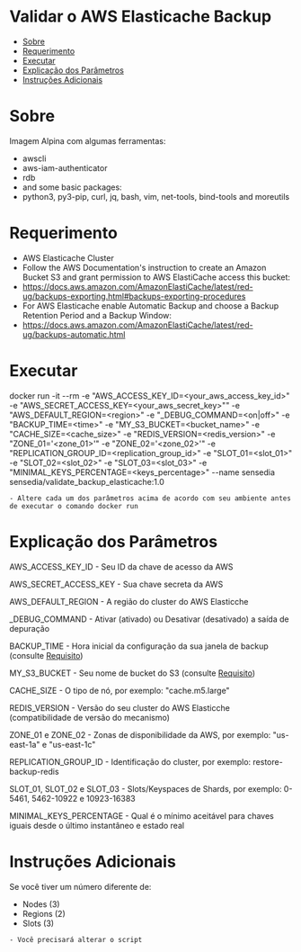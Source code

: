 # Validar o AWS Elasticache Backup

<!-- TOC -->

- [Sobre](#sobre)
- [Requerimento](#requerimento)
- [Executar](#executar)
- [Explicação dos Parâmetros](#explicação-dos-parâmetros)
- [Instruções Adicionais](#instruções-adicionais)

<!-- TOC -->

# Sobre

Imagem Alpina com algumas ferramentas:

- awscli
- aws-iam-authenticator
- rdb
- and some basic packages:
- python3, py3-pip, curl, jq, bash, vim, net-tools, bind-tools and moreutils

# Requerimento

- AWS Elasticache Cluster
- Follow the AWS Documentation's instruction to create an Amazon Bucket S3 and grant permission to AWS ElastiCache access this bucket:
- https://docs.aws.amazon.com/AmazonElastiCache/latest/red-ug/backups-exporting.html#backups-exporting-procedures
- For AWS Elasticache enable Automatic Backup and choose a Backup Retention Period and a Backup Window:
- https://docs.aws.amazon.com/AmazonElastiCache/latest/red-ug/backups-automatic.html

# Executar

docker run -it --rm -e "AWS_ACCESS_KEY_ID=\<your_aws_access_key_id>" -e "AWS_SECRET_ACCESS_KEY=\<your_aws_secret_key>"" -e "AWS_DEFAULT_REGION=\<region>" -e "_DEBUG_COMMAND=<on|off>" -e "BACKUP_TIME=\<time>" -e "MY_S3_BUCKET=\<bucket_name>" -e "CACHE_SIZE=\<cache_size>" -e "REDIS_VERSION=\<redis_version>" -e "ZONE_01='<zone_01>'" -e "ZONE_02='<zone_02>'" -e "REPLICATION_GROUP_ID=\<replication_group_id>" -e "SLOT_01=\<slot_01>" -e "SLOT_02=\<slot_02>" -e "SLOT_03=\<slot_03>" -e "MINIMAL_KEYS_PERCENTAGE=\<keys_percentage>" --name sensedia sensedia/validate_backup_elasticache:1.0

```diferença
- Altere cada um dos parâmetros acima de acordo com seu ambiente antes de executar o comando docker run
```

# Explicação dos Parâmetros

AWS_ACCESS_KEY_ID - Seu ID da chave de acesso da AWS

AWS_SECRET_ACCESS_KEY - Sua chave secreta da AWS

AWS_DEFAULT_REGION - A região do cluster do AWS Elasticche

_DEBUG_COMMAND - Ativar (ativado) ou Desativar (desativado) a saída de depuração

BACKUP_TIME - Hora inicial da configuração da sua janela de backup (consulte [Requisito](#requirement))

MY_S3_BUCKET - Seu nome de bucket do S3 (consulte [Requisito](#requirement))

CACHE_SIZE - O tipo de nó, por exemplo: "cache.m5.large"

REDIS_VERSION - Versão do seu cluster do AWS Elasticche (compatibilidade de versão do mecanismo)

ZONE_01 e ZONE_02 - Zonas de disponibilidade da AWS, por exemplo: "us-east-1a" e "us-east-1c"

REPLICATION_GROUP_ID - Identificação do cluster, por exemplo: restore-backup-redis

SLOT_01, SLOT_02 e SLOT_03 - Slots/Keyspaces de Shards, por exemplo: 0-5461, 5462-10922 e 10923-16383

MINIMAL_KEYS_PERCENTAGE - Qual é o mínimo aceitável para chaves iguais desde o último instantâneo e estado real

# Instruções Adicionais

Se você tiver um número diferente de:

 - Nodes (3)
 - Regions (2)
 - Slots (3)

```diferença
- Você precisará alterar o script
```
